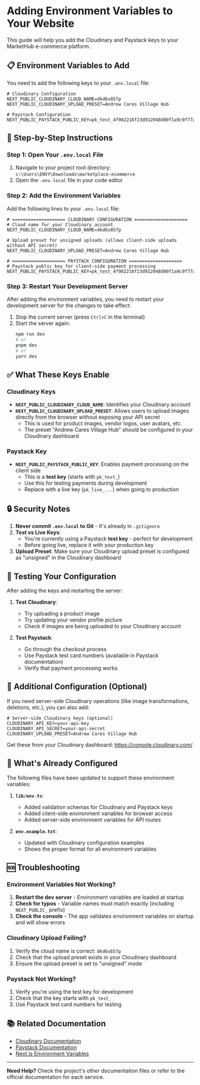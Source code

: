 # Adding Environment Variables to Your Website

This guide will help you add the Cloudinary and Paystack keys to your MarketHub e-commerce platform.

## 📋 Environment Variables to Add

You need to add the following keys to your `.env.local` file:

```env
# Cloudinary Configuration
NEXT_PUBLIC_CLOUDINARY_CLOUD_NAME=dkd6x857p
NEXT_PUBLIC_CLOUDINARY_UPLOAD_PRESET=Andrew Cares Village Hub

# Paystack Configuration
NEXT_PUBLIC_PAYSTACK_PUBLIC_KEY=pk_test_4f982216f23d912048d00f1a9c9f77a7b54647bc
```

## 🚀 Step-by-Step Instructions

### Step 1: Open Your `.env.local` File

1. Navigate to your project root directory: `c:\Users\ENVY\Downloads\marketplace-ecommerce`
2. Open the `.env.local` file in your code editor

### Step 2: Add the Environment Variables

Add the following lines to your `.env.local` file:

```env
# ==================== CLOUDINARY CONFIGURATION ====================
# Cloud name for your Cloudinary account
NEXT_PUBLIC_CLOUDINARY_CLOUD_NAME=dkd6x857p

# Upload preset for unsigned uploads (allows client-side uploads without API secret)
NEXT_PUBLIC_CLOUDINARY_UPLOAD_PRESET=Andrew Cares Village Hub

# ==================== PAYSTACK CONFIGURATION ====================
# Paystack public key for client-side payment processing
NEXT_PUBLIC_PAYSTACK_PUBLIC_KEY=pk_test_4f982216f23d912048d00f1a9c9f77a7b54647bc
```

### Step 3: Restart Your Development Server

After adding the environment variables, you need to restart your development server for the changes to take effect:

1. Stop the current server (press `Ctrl+C` in the terminal)
2. Start the server again:
   ```bash
   npm run dev
   # or
   pnpm dev
   # or
   yarn dev
   ```

## ✅ What These Keys Enable

### Cloudinary Keys
- **`NEXT_PUBLIC_CLOUDINARY_CLOUD_NAME`**: Identifies your Cloudinary account
- **`NEXT_PUBLIC_CLOUDINARY_UPLOAD_PRESET`**: Allows users to upload images directly from the browser without exposing your API secret
  - This is used for product images, vendor logos, user avatars, etc.
  - The preset "Andrew Cares Village Hub" should be configured in your Cloudinary dashboard

### Paystack Key
- **`NEXT_PUBLIC_PAYSTACK_PUBLIC_KEY`**: Enables payment processing on the client side
  - This is a **test key** (starts with `pk_test_`)
  - Use this for testing payments during development
  - Replace with a live key (`pk_live_...`) when going to production

## 🔒 Security Notes

1. **Never commit `.env.local` to Git** - It's already in `.gitignore`
2. **Test vs Live Keys**: 
   - You're currently using a Paystack **test key** - perfect for development
   - Before going live, replace it with your production key
3. **Upload Preset**: Make sure your Cloudinary upload preset is configured as "unsigned" in the Cloudinary dashboard

## 🧪 Testing Your Configuration

After adding the keys and restarting the server:

1. **Test Cloudinary**:
   - Try uploading a product image
   - Try updating your vendor profile picture
   - Check if images are being uploaded to your Cloudinary account

2. **Test Paystack**:
   - Go through the checkout process
   - Use Paystack test card numbers (available in Paystack documentation)
   - Verify that payment processing works

## 📝 Additional Configuration (Optional)

If you need server-side Cloudinary operations (like image transformations, deletions, etc.), you can also add:

```env
# Server-side Cloudinary keys (optional)
CLOUDINARY_API_KEY=your-api-key
CLOUDINARY_API_SECRET=your-api-secret
CLOUDINARY_UPLOAD_PRESET=Andrew Cares Village Hub
```

Get these from your Cloudinary dashboard: https://console.cloudinary.com/

## 🎯 What's Already Configured

The following files have been updated to support these environment variables:

1. **`lib/env.ts`**: 
   - Added validation schemas for Cloudinary and Paystack keys
   - Added client-side environment variables for browser access
   - Added server-side environment variables for API routes

2. **`env.example.txt`**: 
   - Updated with Cloudinary configuration examples
   - Shows the proper format for all environment variables

## 🆘 Troubleshooting

### Environment Variables Not Working?

1. **Restart the dev server** - Environment variables are loaded at startup
2. **Check for typos** - Variable names must match exactly (including `NEXT_PUBLIC_` prefix)
3. **Check the console** - The app validates environment variables on startup and will show errors

### Cloudinary Upload Failing?

1. Verify the cloud name is correct: `dkd6x857p`
2. Check that the upload preset exists in your Cloudinary dashboard
3. Ensure the upload preset is set to "unsigned" mode

### Paystack Not Working?

1. Verify you're using the test key for development
2. Check that the key starts with `pk_test_`
3. Use Paystack test card numbers for testing

## 📚 Related Documentation

- [Cloudinary Documentation](https://cloudinary.com/documentation)
- [Paystack Documentation](https://paystack.com/docs)
- [Next.js Environment Variables](https://nextjs.org/docs/basic-features/environment-variables)

---

**Need Help?** Check the project's other documentation files or refer to the official documentation for each service.
